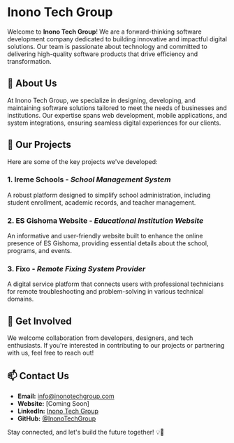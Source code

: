 # Inono Tech Group

Welcome to **Inono Tech Group**! We are a forward-thinking software development company dedicated to building innovative and impactful digital solutions. Our team is passionate about technology and committed to delivering high-quality software products that drive efficiency and transformation.

## 🚀 About Us
At Inono Tech Group, we specialize in designing, developing, and maintaining software solutions tailored to meet the needs of businesses and institutions. Our expertise spans web development, mobile applications, and system integrations, ensuring seamless digital experiences for our clients.

## 🌟 Our Projects
Here are some of the key projects we've developed:

### **1. Ireme Schools** - *School Management System*
A robust platform designed to simplify school administration, including student enrollment, academic records, and teacher management.

### **2. ES Gishoma Website** - *Educational Institution Website*
An informative and user-friendly website built to enhance the online presence of ES Gishoma, providing essential details about the school, programs, and events.

### **3. Fixo** - *Remote Fixing System Provider*
A digital service platform that connects users with professional technicians for remote troubleshooting and problem-solving in various technical domains.

## 🤝 Get Involved
We welcome collaboration from developers, designers, and tech enthusiasts. If you're interested in contributing to our projects or partnering with us, feel free to reach out!

## 📫 Contact Us
- **Email:** info@inonotechgroup.com  
- **Website:** [Coming Soon]  
- **LinkedIn:** [Inono Tech Group](#)  
- **GitHub:** [@InonoTechGroup](https://github.com/InonoTechGroup)

Stay connected, and let's build the future together! 💡🚀

